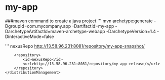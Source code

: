 # my-app 
###maven command to create a java project
'''
mvn archetype:generate -DgroupId=com.mycompany.app -DartifactId=my-app -DarchetypeArtifactId=maven-archetype-webapp -DarchetypeVersion=1.4 -DinteractiveMode=false

'''
<distributionManagement>
		 <snapshotRepository>
		    <id>nexusRepo</id>
		    <url>http://13.58.96.231:8081/repository/my-app-snapshot/</url>
		 </snapshotRepository>
		
		<repository>
		    <id>nexusRepo</id>
		    <url>http://13.58.96.231:8081/repository/my-app-release/</url>
		</repository>
  	</distributionManagement>
